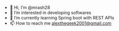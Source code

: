 - 👋 Hi, I’m @mrash28
- 👀 I’m interested in developing softwares
- 🌱 I’m currently learning Spring boot with REST APIs
- 📫 How to reach me alexthegeek2001@gmail.com

<!---
mrash28/mrash28 is a ✨ special ✨ repository because its `README.md` (this file) appears on your GitHub profile.
You can click the Preview link to take a look at your changes.
--->
